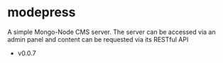 # modepress
A simple Mongo-Node CMS server. The server can be accessed via an admin panel and content can be requested via its RESTful API

* v0.0.7


